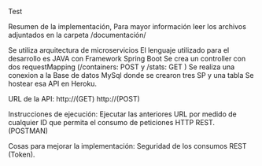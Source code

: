 Test

Resumen de la implementación, Para mayor información leer los archivos adjuntados en la carpeta /documentación/

Se utiliza arquitectura de microservicios
El lenguaje utilizado para el desarrollo es JAVA con Framework Spring Boot
Se crea un controller con dos requestMapping (/containers: POST y /stats: GET )
Se realiza una conexion a la Base de datos MySql donde se crearon tres SP y una tabla
Se hostear esa API en Heroku.

URL de la API:
http://(GET)
http://(POST)

Instrucciones de ejecución:
Ejecutar las anteriores URL por medido de cualquier ID que permita el consumo de peticiones HTTP REST. (POSTMAN)

Cosas para mejorar la implementación:
Seguridad de los consumos REST (Token).
